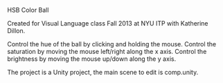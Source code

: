 HSB Color Ball

Created for Visual Language class Fall 2013 at NYU ITP with Katherine Dillon.

Control the hue of the ball by clicking and holding the mouse.
Control the saturation by moving the mouse left/right along the x axis.
Control the brightness by moving the mouse up/down along the y axis.

The project is a Unity project, the main scene to edit is comp.unity.